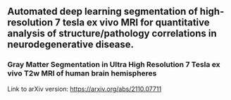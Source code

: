 ## Automated deep learning segmentation of high-resolution 7 tesla ex vivo MRI for quantitative analysis of structure/pathology correlations in neurodegenerative disease. 


### Gray Matter Segmentation in Ultra High Resolution 7 Tesla ex vivo T2w MRI of human brain hemispheres

Link to arXiv version: https://arxiv.org/abs/2110.07711
